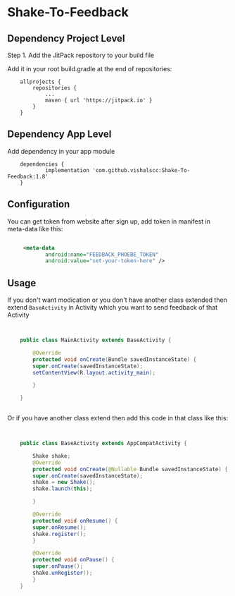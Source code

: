 # Shake-To-Feedback

## Dependency Project Level

Step 1. Add the JitPack repository to your build file

Add it in your root build.gradle at the end of repositories:



```
	allprojects {
		repositories {
			...
			maven { url 'https://jitpack.io' }
		}
	}

```

## Dependency App Level

Add dependency in your app module

```
	dependencies {
	        implementation 'com.github.vishalscc:Shake-To-Feedback:1.8'
	}

```

## Configuration

You can get token from website after sign up, add token in manifest in meta-data like this:

```xml

	 <meta-data
		    android:name="FEEDBACK_PHOEBE_TOKEN"
		    android:value="set-your-token-here" />

```

## Usage

If you don't want modication or you don't have another class extended then extend `BaseActivity` in Activity which you want to send feedback of that Activity

```java


	public class MainActivity extends BaseActivity {

	    @Override
	    protected void onCreate(Bundle savedInstanceState) {
		super.onCreate(savedInstanceState);
		setContentView(R.layout.activity_main);

	    }

	}
	
```

Or if you have another class extend then add this code in that class like this:

```java


	public class BaseActivity extends AppCompatActivity {

	    Shake shake;
	    @Override
	    protected void onCreate(@Nullable Bundle savedInstanceState) {
		super.onCreate(savedInstanceState);
		shake = new Shake();
		shake.launch(this);

	    }

	    @Override
	    protected void onResume() {
		super.onResume();
		shake.register();
	    }

	    @Override
	    protected void onPause() {
		super.onPause();
		shake.unRegister();
	    }
	}
	

```


